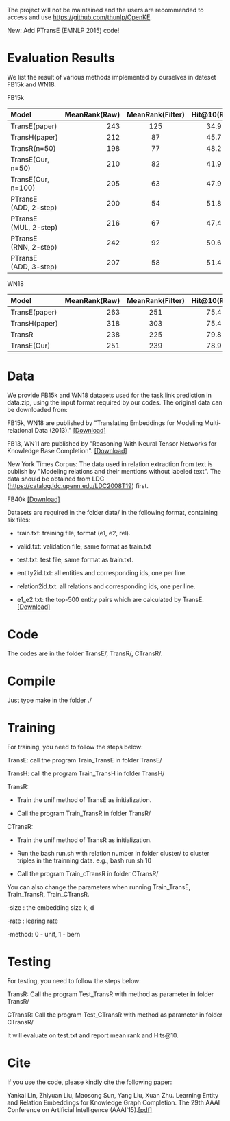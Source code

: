 The project will not be maintained and the users are recommended to access and use https://github.com/thunlp/OpenKE.

New: Add PTransE (EMNLP 2015) code!

Evaluation Results
==========

We list the result of various methods implemented by ourselves in dateset FB15k and WN18.

FB15k

| Model      |     MeanRank(Raw) |   MeanRank(Filter)   |	Hit@10(Raw)	| Hit@10(Filter)|
| :-------- | --------:| :------: | :------: |:------: |
| TransE(paper)|    243 | 125 |  34.9 | 47.1|
| TransH(paper)        |   212 |  87 |  45.7 | 64.4|
| TransR(n=50)        |    198| 77 |  48.2 | 68.7 |
| TransE(Our, n=50)   | 210|	82  |	41.9|  61.3 |
| TransE(Our, n=100)  |    205 |  63 |  47.9 | 70.2 |
|PTransE (ADD, 2-step) |    200 | 54 | 51.8 | 83.4|
|PTransE (MUL, 2-step) |    216 |  67 | 47.4 | 77.7 |
|PTransE (RNN, 2-step) | 242 | 92 | 50.6 | 82.2 |
|PTransE (ADD, 3-step) |207 | 58 | 51.4 | 84.6 |

WN18

| Model      |     MeanRank(Raw) |   MeanRank(Filter)   |	Hit@10(Raw)	| Hit@10(Filter)|
| :-------- | --------:| :------: | :------: |:------: |
| TransE(paper)|    263 |    251 | 75.4 | 89.2|
| TransH(paper)        |    318 |    303 | 75.4 | 86.7|
| TransR        |    238 | 225 | 79.8  |92.0|
| TransE(Our)   | 251	|239|78.9|		89.8|


Data
==========

We provide FB15k and WN18 datasets used for the task link prediction in data.zip, using the input format required by our codes. The original data can be downloaded from:

FB15k, WN18 are published by "Translating Embeddings for Modeling Multi-relational Data (2013)." [[Download]](https://everest.hds.utc.fr/doku.php?id=en:transe)

FB13, WN11 are published by "Reasoning With Neural Tensor Networks for Knowledge Base Completion". [[Download]](http://cs.stanford.edu/~danqi/data/nips13-dataset.tar.bz2)

New York Times Corpus: The data used in relation extraction from text is publish by "Modeling relations and their mentions without labeled text". The data should be obtained from LDC (https://catalog.ldc.upenn.edu/LDC2008T19) first.

FB40k [[Download]](http://pan.baidu.com/s/1c0xrtVa)

Datasets are required in the folder data/ in the following format, containing six files:

+ train.txt: training file, format (e1, e2, rel).

+ valid.txt: validation file, same format as train.txt

+ test.txt: test file, same format as train.txt.

+ entity2id.txt: all entities and corresponding ids, one per line.

+ relation2id.txt: all relations and corresponding ids, one per line.

+ e1_e2.txt: the top-500 entity pairs which are calculated by TransE.  [[Download]](https://pan.baidu.com/s/1c2iLtmg)

Code
==========

The codes are in the folder TransE/, TransR/, CTransR/.

Compile
==========

Just type make in the folder ./

Training
==========

For training, you need to follow the steps below:

TransE: call the program Train_TransE in folder TransE/
	
TransH: call the program Train_TransH in folder TransH/

TransR:

+ Train the unif method of TransE as initialization.

+ Call the program Train_TransR in folder TransR/

CTransR:

+ Train the unif method of TransR as initialization.

+ Run the bash run.sh with relation number in folder cluster/ to cluster triples in the trainning data. e.g., bash run.sh 10

+ Call the program Train_cTransR in folder CTransR/

You can also change the parameters when running Train_TransE, Train_TransR, Train_CTransR.

-size : the embedding size k, d

-rate : learing rate

-method: 0 - unif, 1 - bern

Testing
==========

For testing, you need to follow the steps below:

TransR: Call the program Test_TransR with method as parameter in folder TransR/

CTransR: Call the program Test_CTransR with method as parameter in folder CTransR/

It will evaluate on test.txt and report mean rank and Hits@10.

Cite
==========

If you use the code, please kindly cite the following paper:

Yankai Lin, Zhiyuan Liu, Maosong Sun, Yang Liu, Xuan Zhu. Learning Entity and Relation Embeddings for Knowledge Graph Completion. The 29th AAAI Conference on Artificial Intelligence (AAAI'15).[[pdf]](http://nlp.csai.tsinghua.edu.cn/~lzy/publications/aaai2015_transr.pdf)
